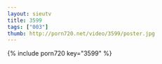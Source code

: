 ```yaml
--- 
layout: sieutv
title: 3599
tags: ["003"]
thumb: http://porn720.net/video/3599/poster.jpg
---
```

{% include porn720 key="3599" %} 
